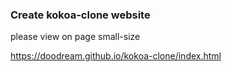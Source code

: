 ### Create kokoa-clone website

please view on page small-size

https://doodream.github.io/kokoa-clone/index.html
